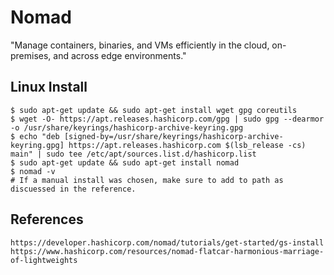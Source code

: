 Nomad
======

"Manage containers, binaries, and VMs efficiently in the cloud, on-premises, and across edge environments."


Linux Install
-------------

    $ sudo apt-get update && sudo apt-get install wget gpg coreutils
    $ wget -O- https://apt.releases.hashicorp.com/gpg | sudo gpg --dearmor -o /usr/share/keyrings/hashicorp-archive-keyring.gpg
    $ echo "deb [signed-by=/usr/share/keyrings/hashicorp-archive-keyring.gpg] https://apt.releases.hashicorp.com $(lsb_release -cs) main" | sudo tee /etc/apt/sources.list.d/hashicorp.list
    $ sudo apt-get update && sudo apt-get install nomad
    $ nomad -v
    # If a manual install was chosen, make sure to add to path as discuessed in the reference. 

References
----------

    https://developer.hashicorp.com/nomad/tutorials/get-started/gs-install
    https://www.hashicorp.com/resources/nomad-flatcar-harmonious-marriage-of-lightweights
    

